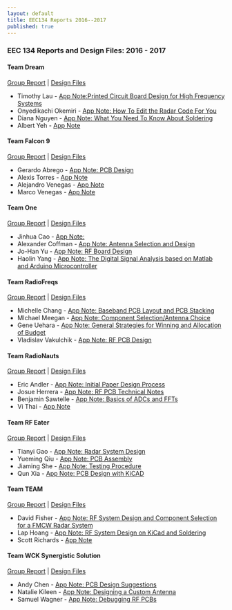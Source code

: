 ```yaml
---
layout: default
title: EEC134 Reports 2016--2017
published: true
---
```

### EEC 134 Reports and Design Files: 2016 - 2017

#### Team Dream

[Group Report](/education/files/eec134-2016-2017/Team_Dream/Team_Dream_Report.pdf) \| [Design Files](/education/files/eec134-2016-2017/Team_Dream/Team_Dream_Design_Files.zip)

* Timothy Lau - <i class="fa fa-thumbs-up" aria-hidden="true" style="color:green"></i>[App Note:Printed Circuit Board Design for High Frequency Systems](/education/files/eec134-2016-2017/Team_Dream/AN_Tim_Lau_+.pdf)
* Onyedikachi Okemiri - <i class="fa fa-thumbs-up" aria-hidden="true" style="color:green"></i> [App Note: How To Edit the Radar Code For You](/education/files/eec134-2016-2017/Team_Dream/AN_Onyedikachi_Okemiri_+.pdf)
* Diana Nguyen - [App Note: What You Need To Know About Soldering](/education/files/eec134-2016-2017/Team_Dream/AN_Diana_Nguyen.pdf)
* Albert Yeh - [App Note](/education/files/eec134-2016-2017/Team_Dream/AN_Albert_Yeh.pdf)

#### Team Falcon 9

[Group Report](/education/files/eec134-2016-2017/Team_Falcon9/Team_Falcon9_Report.pdf) \| [Design Files](/education/files/eec134-2016-2017/Team_RF_Eater/Team_Falcon9_Design_Files.zip)

* Gerardo Abrego - <i class="fa fa-thumbs-up" aria-hidden="true" style="color:green"></i> [App Note: PCB Design](/education/files/eec134-2016-2017/Team_Falcon9/AN_Gerardo_Abrego_+.pdf)
* Alexis Torres - [App Note](/education/files/eec134-2016-2017/Team_Falcon9/AN_Alexis_Torres.pdf)
* Alejandro Venegas - [App Note](/education/files/eec134-2016-2017/Team_Falcon9/AN_Alejandro_Venegas.pdf)
* Marco Venegas - [App Note](/education/files/eec134-2016-2017/Team_Falcon9/AN_Marco_Venegas.pdf)

#### Team One

[Group Report](/education/files/eec134-2016-2017/Team_One/Team_One_Report.pdf) \| [Design Files](/education/files/eec134-2016-2017/Team_One/Team_One_Design_Files.zip)

* Jinhua Cao - [App Note: ](/education/files/eec134-2016-2017/Team_One/AN_Jinhua_Cao.pdf)
* Alexander Coffman - [App Note: Antenna Selection and Design](/education/files/eec134-2016-2017/Team_One/AN_Alex_Coffman.pdf)
* Jo-Han Yu - [App Note: RF Board Design](/education/files/eec134-2016-2017/Team_One/AN_Jo_Han_Yu.pdf)
* Haolin Yang - [App Note: The Digital Signal Analysis based on Matlab and Arduino Microcontroller](/education/files/eec134-2016-2017/Team_One/AN_Haolin_Yang.pdf)

#### Team RadioFreqs

<i class="fa fa-thumbs-up" aria-hidden="true" style="color:green"></i> [Group Report](/education/files/eec134-2016-2017/Team_RadioFreqs/Team_RadioFreqs_Report_+.pdf) \| [Design Files](/education/files/eec134-2016-2017/Team_RadioNauts/Team_RadioFreqs_Design_Files.zip)

* Michelle Chang - <i class="fa fa-thumbs-up" aria-hidden="true" style="color:green"></i> [App Note: Baseband PCB Layout and PCB Stacking](/education/files/eec134-2016-2017/Team_RadioFreqs/AN_Michelle_Chang_+.pdf)
* MIchael Meegan - <i class="fa fa-thumbs-up" aria-hidden="true" style="color:green"></i> [App Note: Component Selection/Antenna Choice](education/files/eec134-2016-2017/Team_RadioFreqs/AN_Michael_Meegan_+.pdf)
* Gene Uehara - <i class="fa fa-thumbs-up" aria-hidden="true" style="color:green"></i> [App Note: General Strategies for Winning and Allocation of Budget](/education/files/eec134-2016-2017/Team_RadioFreqs/AN_Gene_Uehara_+.pdf)
* Vladislav Vakulchik - [App Note: RF PCB Design](/education/files/eec134-2016-2017/Team_RadioFreqs/AN_Vladislav_Vakulchik.pdf)

#### Team RadioNauts

<i class="fa fa-thumbs-up" aria-hidden="true" style="color:green"></i> [Group Report](/education/files/eec134-2016-2017/Team_RadioNauts/Team_RadioNauts_Report_+.pdf) \| [Design Files](/education/files/eec134-2016-2017/Team_RadioNauts/Team_RadioNauts_Design_Files.zip)

* Eric Andler - <i class="fa fa-thumbs-up" aria-hidden="true" style="color:green"></i> [App Note: Initial Paper Design Process](/education/files/eec134-2016-2017/Team_RadioNauts/AN_Eric_Andler_+.pdf)
* Josue Herrera - <i class="fa fa-thumbs-up" aria-hidden="true" style="color:green"></i> [App Note: RF PCB Technical Notes](/education/files/eec134-2016-2017/Team_RadioNauts/AN_Josue_Herrera_+.pdf)
* Benjamin Sawtelle - <i class="fa fa-thumbs-up" aria-hidden="true" style="color:green"></i> [App Note: Basics of ADCs and FFTs](/education/files/eec134-2016-2017/Team_RadioNauts/AN_Ben_Sawtelle_+.pdf)
* Vi Thai - [App Note](/education/files/eec134-2016-2017/Team_RadiNauts/AN_Vi_Thai.pdf)

#### Team RF Eater

[Group Report](/education/files/eec134-2016-2017/Team_RF_Eater/Team_RF_Eater_Report.pdf) \| [Design Files](/education/files/eec134-2016-2017/Team_RF_Eater/Team_RF_Eater_Design_Files.docx)

* Tianyi Gao - [App Note: Radar System Design](/education/files/eec134-2016-2017/Team_RF_Eater/AN_Tianyi_Gao.pdf)
* Yueming Qiu - [App Note: PCB Assembly](/education/files/eec134-2016-2017/Team_RF_Eater/AN_Yueming_Qiu.pdf)
* Jiaming She - [App Note: Testing Procedure](/education/files/eec134-2016-2017/Team_RF_Eater/AN_Jiaming_She.pdf)
* Qun Xia - [App Note: PCB Design with KiCAD](/education/files/eec134-2016-2017/Team_RF_Eater/AN_Qun_Xia.pdf)

#### Team TEAM

[Group Report](/education/files/eec134-2016-2017/Team_TEAM/Team_TEAM_Report.pdf) \| [Design Files](/education/files/eec134-2016-2017/Team_TEAM/Team_TEAM_Design_Files.zip)

* David Fisher - [App Note: RF System Design and Component Selection for a FMCW Radar System](/education/files/eec134-2016-2017/Team_TEAM/AN_David_Fisher.pdf)
* Lap Hoang - [App Note: RF System Design on KiCad and Soldering](/education/files/eec134-2016-2017/Team_TEAM/AN_Lap_Hoang.pdf)
* Scott Richards - [App Note](/education/files/eec134-2016-2017/Team_TEAM/AN_Scott_Richards.pdf)

#### Team WCK Synergistic Solution

[Group Report](/education/files/eec134-2016-2017/Team_WCKSS/Team_WCKSS_Report.pdf) \| [Design Files](/education/files/eec134-2016-2017/Team_WCKSS/Team_WCKSS_Design_Files.zip)

* Andy Chen - <i class="fa fa-thumbs-up" aria-hidden="true" style="color:green"></i> [App Note: PCB Design Suggestions](/education/files/eec134-2016-2017/Team_WCKSS/AN_Andy_Chen_+.pdf)
* Natalie Kileen - <i class="fa fa-thumbs-up" aria-hidden="true" style="color:green"></i> [App Note: Designing a Custom Antenna](/education/files/eec134-2016-2017/Team_WCKSS/AN_Natalie_Kileen_+.pdf)
* Samuel Wagner - <i class="fa fa-thumbs-up" aria-hidden="true" style="color:green"></i> [App Note: Debugging RF PCBs](/education/files/eec134-2016-2017/Team_WCKSS/AN_Sam_Wagner_+.pdf)